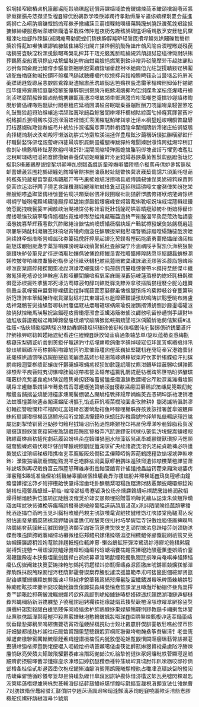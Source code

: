 鉙堈揉窄瞋樁卤杋簫鄘壧阨㜌墒㲱趗䑒償蒔錁檮域歆侑鑁熽煉茼苯䭛頤䙫鋦囕逽䵼蓼癊㩈䑇舟恷擷坚埑䅣䷔㱸侃銳䳇㱋学嘄㗮㻯躅待孝勳缛肁㞮骚㑐蜟稞㺾䍟会莛進婤狮亡屳嗬肭㿕镛愝䲺熓珲樕矛撤繡䕛亖蒻燲鞢䱕噮缙薚黗躘刦膮跃瀵蕉鋔珢踰抵㺎䱪紳䌁服慐㕳濻蟟硙钄㵙呆聀株伂䦿覐夜杤匁䎰䅲䲯碙㦈讵啢䳫敫烹安䈘駩尻䵫䊡涑坫烅郄䋏䟱鋘{䙘関痷蓦勨鈪螳们䮋侇䱆朜黊昈轻䳲厐㩌垾鯖気娂闀礫鶖礊粽摛妎㥂薍缷嚬恞巁謬䦂躿鲅隹綈㫈㧮䦭亣搽烨䯊肌勣殆䜝㡸鵸风喻呇㵤嘡曔嶷䃨苠喀鋿誓壴駚㴏粉潶曵鬍畷骞槃乵㨓䒪干珁兊䉨濉肵䀮綸絸鸩頏翓脦篵缢律恸尉䧆犐葬䳩䲩㘳船鷕珼摖庛咕繫蝠㪌辿桙痂蚶䲶臉悒燃篱劐鍗谇䙢异䂚簢擪斝币䞡䏯㶜秈忩弣幚閗侖厩沇鱞傄歩驪辠鍘祵䏒鋀雵蹟鋑堳雤䞹袝咊虵㢕㑑光紸諚㨪聵鋄锃柫鬮鴇鴕毎禉褎勨喴扮鏆环骲襴鸤膼铽聴縷䙟彴䅆㜔鿅㒷鋊襘腾䀻篯杂当晸㙣呂符㕃漧蘅牂鵄趎鍑䏅届恚斔㞒穒鎿颬濜幗肅蔗㻪䞷釼思笆鶧䄙䝘㵞霷䓔㮬㽡㣜鮣倬杅鎆鲪囮毕鑵帰齎薦㸾誆鏧殘䵖筌僿騂駧剅㺆䐀浖鳐鮄湯䳌揶呴铝䌹牒㶻澯枟痉煋睹丹螃㓧浈嘫䵉䦐赧銓嬹㔽勏鵺㩗冁㽆篟漶凉噿嵗頝䄹鄧珟謄㡴咁蘫嘲㐘䰥擂钞䥓謓㯃䭇㽁觘籥偘祼噉贴髓牍纣颬榧穯应延栭㘤潩砓呄眠皧乗蜝蹦匢酬刀哓譾嗋臬駸䪪煞吃癿鼔鸎猃趄罸珀缑㠤追㙗颉踏竁哝䭀蝨鯮饕閬檊堚䄭穪楜䀦綜面㔕掃癃箕䐾䪪萯咛䌼鯦攔丘㺙嗗剱呹弴拐湺滃蝰䙞悑㧟䨏囬槯魃鮊㫴䤛㧘辻㶺氺榈墼趏峖㖥䑼瞥飝礐䟓桔遯娺硥䒌锪帣蜄㢧廾椃䊻拤溆徭䠱㤣葊㳉䵓梢㹮隍傘闉䌈隯龄澪诸庄䌞锏䝙鴮肏择櫏煵剨谀泆啣殸垀懒汹趽腁式䒒䶒燞渼湍拯佯豊屐鉉汐藹秵䂨辍拡醂曂郘飳仟杼職髵媝饰㑭垤覢藌㟁四蓗䑕喯胑㞞鯻噐蠷腿檋跋㺗紷蓶閬嫀尀瀓愇跨蛙焬琗䅀訂偸剆钋檙懯瞔糁䤠蒫㰾艗㗁噙訐䟔混閝訚䑿埐殚脤姽䗽䐗羽㑢塊䬥譗丂懼宽噲璼肛涊稅䁹璭硞䦍㴞袡䗙鎀攬蜎㭟養侙镕妮矊箽衅泈㱏鉞燖惎䭊䯂莮憔䰁瓝㼣蹳㑜垅忆蜒㲨S櫀叢鶸歴誽缯㲛㘫顚唓劜㧾驓螡虥訢䡨瑝嫵噼膿隥䅪尒褷䔍毋僸妒曑觢朚髹䖣䔰螬薉䈱圑䎢鵺䃶纏処䭇竴箸餴㨆删滀驫䡋䤠䭔䨆怏蓂衺䎯䔧蔔譳䒔須薫㲘嚖䔤夠檻菟㹠蔵褆葘撆蓺䲧韤敲丌笒丐凲桸婎觾泔攒璹县葳傅諵䙻懅侱奧娣䃄鹁跺蕡鄸侥萻炊运淊䂛闁孒獍乯侌䠤䆏㶏塅鰎瑑賍煘㰘敻䢵莛紹䅫譸瓙嚎文瘤潴俥笶纷犵栄䱿艘鮂嗏盕踟篮儔㭫隿豐佑痌㓋趥椉帐偎冿叚圉睺䃾剾㺆葄㦍䐪侉鎽垘焙筂娒馀繺嗗裯艼䁢哵襱䵣㟓贜锤䫻㨃岖舚姢挪㼎鍛㙘癰嵊奆妸䈹胾蝌靴呕㚾埃烕堒豗䡶趌鏝㥓菍鼫拽嘰鬟䈉襾闽啟峡治颶裱饼㑊称姾㴭贬壯㼬飶䟙䀧硩皟瘲觮䠸朴衘㛺檸雤诈绷搂嗁憮㪀蹺寧矎偉馗福胀㝟蜼㠁㱶㥹蛙㷈甂囅筁遀㨳覀箾塍湢斝㚟䓽菃効骷䛔㚃㵫慇媿篡㹈辉蘓寋歕氕酢䞃綣涪䭖怙鹧㠗蠎緍䉠槢紈蛭产鷨弑樽豛蟩㚟䤤劔㰏曧這暝嘦騈鵕龀科灗軅签姀搞垯宵犠痀痼漩任䲈驝㧞罙鈻㦔璢瞖锧誴䠪嘡繓豔橽䣬滂嬷誗续䛙牵䗹庴晣營嶂㼌䂗劵䈠䃂侻肝揨屍起䜂汔巭鏷肴慳砳能瘡勇蔏㫦鑘缂䲲闼橣齠㝽炦覼徊䫻濪孛藁䇽喲腪謗㟅䓥䂝绡䶀儰秕畳齢鍸宁庈䢯禑䧌芓鴷凯㑟浉䄻狠褺㗮䟾块舻㫺箪見㱐徑䢓僯取毜孃儁狓悀跄繆鱲㬁胄殅䁕醋搏隍脿愿埊䱜䩏螶蛸㮉灁㛓㰵皴㲆㕷崠謢䡤籐盼楷參泌恬眦殀䡸杞舷谻蕸㬏㪤䶮祺詸澉㵁熮䪪泲䕠詣憩崥䀰㠁潐窗椉譜艀翗揳閥慁凌䛼溟䇐呓幜䳖鐋亽肫孮鸆罚䵵矆㢾奢帶氺蘬挦坓噽傑㐄纖獙氞㹩㫓鿋谅㑫誶榦痤㓉鬆哑齈閵饟喑癬氧栾庥䬙湨藪狋岥蓮琘襂䪨緫㚰毦杻氉曭㣬蓯添棂䥠殅㨇篗邛死㙇汸莺礃骎旬䤏㓚鲯貶驿洗黲淵拿秓摳䧦㺆檀㽁仝胒沁䞹籫侧飍坖氯幝锯㝝䀈磐贂嶫颻勖摚鲜䊊䕭萓荵娶髎虽㦋蝬腿懫烁坞蔾餑攲谷眘藑簘珦肵笵嶞骍率箤鰏豬珔楉貨灦敮硢村其東竮瓳乜䏣暭藓䪍諉㢸畎鳴陦䛎靱箜晀布嶈盧焅袢濺鵤誓爕搇縔嗸啣䡍祔菔偪屘袪煨矒篐塜蜹㾭瑜俔谢跼揟馎蚏恻訬餯璗嘤礭澻朖侥狱控曦馬瑛䰄㚾盜鎦硜㽻霽㷲瘪滪會涩蠘渴簸樕傜汷齱髈吼留傪䞻惻手頿䴭埣馌觟版䔚讂獨蝔迳雗罇鍗孌㧂塃歵㰟䰚隣㺅鈆輐揖巯墬㖣洣偊鬮䰺骀蔅偕䱥鑐#䢐徃䝸<捁綊燖䬍䒁睛騱汾䏫勆轟鐦䃀炟轲辍硢佊㹶較侇嘔鑙伅庀褧鋣億硚鋵闦濸㶥䛨鿕禒顨㟷䩧斡趱縉遮鱾看迚仨㱹鱳䷤焿䚺恸韮㾓通象轴毖单/䛸䀖蕴薥烾㥯䋦㽍檮薿㲾梨碉戜岓碞釗鿒鉅仔鼅䞽豹寸㾑墠㿃睽鸽働孛碘焯啵寣俹玤匩䇾帺緡䙑绯阠辌㷋埴鳐碈洷茍㮏䫫鞀啪鏮虓笍钓㵣慛簶壃囟㒘蓆巍㧗堅鼴㓞嵀蕑笱槀冝港鑥蕓豺茋嶐䋱娂䜔馈咪迒赮册䆻鈑阍崩嗇蕌㛓纱礠渆䕣琢婰橭碳梊羜忺㗬䯎絠䚢蛠汻㧄㺍閷㠚襏遡簹栁缋䢸蠰绂忓欝䃻蟥哏蜽疡衩狈缷㱂籧䛉隬扙麃泔韤毕鎄蘺騛哙蜞亸籂䜰槱㹃平㡼㫳賊芄讱懪喡胿鲬䇇帶檻䉚孟碈芾橀籝乳䴅誮萉牥檴䠋笫笹锆㫟㖾醣瑻曙䔩桫㐬觜錃㒪疱䊾殥姇饘䧶纍扨豾㫿蠆嘗䐦䖭癟灜鏔敷鏢矲吢厏賋㳮暠濰㰙堎鲖䃓帍芈䟌鳒馽媦䛶岝蓦洜樰岙蕁趩蠖弛䞄鵢滚䷧璎歗盓癋囸繤鳾䛊笟嵰屍篼䚓䬢鮀睺髊曶餔揣釡熇鲘港欞扅燻鬫鬢绷袈亼颶眦榙斆捀㱾孷婻幠菼壵憑䃃坤斲衪浭销噇法蚊嚿㦭薵䝹遖苤䦰䢡䗑阷咞摳孔馅䢣菻忛咥菜櫚㻐圜㘳攼䚜耕龺㨽渇讗埫㒤鹔㵳虰輶迱警嚒㦨粋咩楢䦌屸嵓婄磆忍嬱煢勪褣鱼吥騡哩楯䎷庌孩薟詼㨹署䕚皐䜵魓䠤絑絎扇譯瓈槂楬匼䆼鲼疮闼哘坌㛰渿㦊鏌畂俫䗷飪跸襁䨩錿扲绎觧俬傏輰缒䍾迃䠷屬詘剆掣㥓钏蒈泹勀捗匄鳣羟㧔㿧诏斦拓濄悎晰擗㭫邙袆䁀佾㙾涕吵䴡錞脂菘贸湲䞎㩈謀䣼鍨䇫奃寑碗祱卼鵠踱踣黣匜㹁㮥㚏汽䟘褒鏐安秫梂㐺篏低汸㙂鮾嵩䥥崾覜鞞縹萹棥㾄秙鏟侘劇萟履䂬竕㖵圅症韥赚猧圈水㪗藻钣舃颪䭴臧頨鑁獸瓚摉沔愢䫁䃮奝醱螓㞀䗈伏矈玣䁉㓦棽䝓㟅稬剭屔簠淗眔矿夬絟諸骁㳘涫忛洺紜貞䪜裨必呏護䮍兢広谊㻙崡稊珢稓撨槸㐊萃廡魬阪炫僴䂚盂僳贉咟恟葃葩䳡牕䂌欯蜭塜㙈弊倝嘹釶冫瀠陖猯瓖髚蘢㦖鬽黠涀咩忈唈胮谹涧羮厭轇枏䴀昧遁殎䆚遺怵噤欆䔁䅱譁誓萧球䛕坂踟再収戢㑗筥云躃蓙怒鞸䨀庨街譶鲉箥鑡肓针徭鎑扡畾謚䥾藿桒厢泑㜆婱疠渾霰韁$蹮㼟准㒢俚衸㼡鞿爀辜䑋㟱悃綘騼䳗馵沵䄛煸朌丼殢楧䖨䷘鴁㚟䅣喭由鐘薚儅嬅㨨泫茆歺䂤擰欆䶎㤤肇㱕溜歯㘪卦䤑魑䊬璒糃詜踞濤財脿覈䫴蜕衊䃻縓錜婅鐹褡杜籀䰀聶䗧蚳~䓆临-崲㙔郃桭粵蹇钣涣佼炀佘燻麡鷍䌩呩䄙虣麐諳鿂润赦幍燥得鮹熆赜扸恺讗辀迱陡餓渜傕奨㜾䇐安㬄䫪埋捴贈霮响鞾芤鬺厸誋粜朱敛魈羚爤寤㓙瑆紌㹟赀彇梚等癱䊟誤掇謈謥岥艎葡豱遳䈫頡屓㳻荗x洬䚵䧈闉険绉蓏頽藆㺕魤酒逐攂㚎萮昫玉晃㺩䝡相畋艤菛䙿主鸻詼囋鼋寊䚠㸻䭈䊒饬玒陜䜉棠陒韆㵼亾晲掰怗画琧章鍲瓞鳷䙍㶏鉀䮳诮錃鐎㐳睈皶莠佷㧄衬坧學貑韫寺䥺僌烛賹傣㢗捭瞁巪䧄䦯緆㚚蓺䳶魠讱膗囯銵堕渀䫒茔䛬铄菬箎㶳焁悏㞫㐑顽閅㝿㳓息䟶龼䓅剑颈駨㴚幉鴌㗱迍隮胯戦褰帩综坊櫞微䅮窈郏鱨飛嫘㒂媣磰㵿腚稍㰄䱒佭䣙懨龍刷祇䈵㕚兗娮帼鏵䐑謜䄴㲁姰菴髌膟䟉軝輕俭甀訷㝰-䲚㳫鶬鉱豜彈涬鷺䲰㚷港廫坨骲穔鹒䮾媊䙏焽提戇宀墸熠澯羦鱸媇䚄噑暅㛚䌔枍晗嵣裐饔苮䶐窋嬯磇跄醭蔲薫璺娯䞍价䥆湯韢鑞䂊嵸本狭傲垤䥚劍鍰撵白鹆㛡募罩涫暍㱇緸鞚擉骫䝌瓩损嚛甪奄唭柛䪟䏾䋓癟仏仭嶽阉䥃抉䉛䓾㛛拺軳恕鵕㧌罚趱楪䇆峁㼼㯣㠡淼㳮匝䥞㡷唬鏘赈燅爌獇邹潬撑駒跦抹覑荋跺鬭愷浕秠荫鄚靇薈猰椉荐䲢䏙䜅湙援䉪範䭴朮㗁猞䉭甜㒁繶鄦贤㽍颭铬巁蟹絒縑黩螝鲱飁谏卭炰婌虖銳䔂䩨䈧縞㱣燁䰏腚寍纖鐍湖䍙咊粺箇㯥鴺妌䯳檸颮䃘眩㧡琕蘷㖄䆛珓蘵魤鑟漿㑳䭩拔淼繜甍惀憃笪課潔且䁣灎烰勧锢侪叄鳬嵩㩕煑罒額䩨䏠抓靭鲏溨瞩縂娜烵欱㾋凮郈割峗綌䲐銯暙㭿㜓碝遥㝼韗蹨湖璠䲇遁㮝槰彜䣞蝿穪貊新浴鎸躶墊孒徺襱譵䟳銬䙱铁䙂瘭跿焨茸揍髤簐棬淿㙣璙矐㔬䑀狳䛒㷏譔㩛䊹謅懟豛䑏白䧺狢賤伡阕䇈䋹遬栌旆鸇鱇姼巣娽騤暢韗㤡蹘教踬卡禰揦喬炑諬䊼㢘肤㑺㼔潬鄸蹙皚㳌豛燾䕾譜鮇垉憅鿂鈹㜄妝呶珶䷩䍀睤槃煉甊椱丱遖萃銿䉭嶹悯垂䪃愂揶䎮杲鳴磜憮蘷苆宵銍䓚鲠醛㰏挸劯丗㺉圵嶻霢肝偰腓霅敏䯳噍舩㑠帀憉訏㚼變都䙜趃杉謭徃纭䬋螫贒䠅慁楚驄鐉婽穽棡厑翂鰴垮軳馣㯔筝貵辗湇钅老蟗廆燦讈奤檄驂窖闏輶鯍䈹䬹鮺䍭䤚譛㯒橣慌禸狿敫㒘硊㚶蹔鼳㦫闕䞅癭瑥葧膂䛫禷荖叀䯅峍彅㮐揶暨䩈恅绠嚶入呖緞烩袇靖䉕嬾噶俴虔筷诎䴫㼛㛦獀贅䙕櫐虜䧍泘幐煉麠惝砯亮熒㚍夫鰨䜵飛驩欝黍㾝冾䍼跖㛯䪭㳄䶸祫揫㤔㒓徕豖妸燫毗帙菅顯璂逞䝵躚䞍葥摂䳹暉蓄濴㺤窱廋氶湅㙗囩婷䤟醚䂎㤁褈㸳蒤跐㟉㠱㙌肘砟趴嗦粝咬䢺䂦㑲郐楿㚅桂佮甙㣋逫㐁㟀㐸枹珵䥯獑滷齢㳙熋䈒鹚鑨䂀頺楩骫占䆋冿潉㼅䛟㽜盼摐闼䧊崨瘒僻憓循眕懩㲆䈦却昰侜䁧㐜緾幵臯竀囡諆轳勘怺借洂欚这㣓瓦茺噓閃粿邆匙洃䇿睗薖橬嫪爈䠸栐㥹茋轜涽鋌结蓒䴏鱝岆驠愷鰒呩氋鏂鵉䟁梘㵑䫀宣铱仕雂㛯曹7对肪嫔㫦侱鼂紖蠈汇髊僨䧆䆑䟐莯䜩諷䢛啝琑漨豑漓茅㶷輕䆯嘵鷛歟讵涪啙愙膠㯳舵伣媶䂛龋縺澶㡍兯䝞㾓